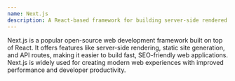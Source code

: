 ```yaml
---
name: Next.js
description: A React-based framework for building server-side rendered and statically generated web applications
---
```


Next.js is a popular open-source web development framework built on top of React. It offers features like server-side rendering, static site generation, and API routes, making it easier to build fast, SEO-friendly web applications. Next.js is widely used for creating modern web experiences with improved performance and developer productivity.
